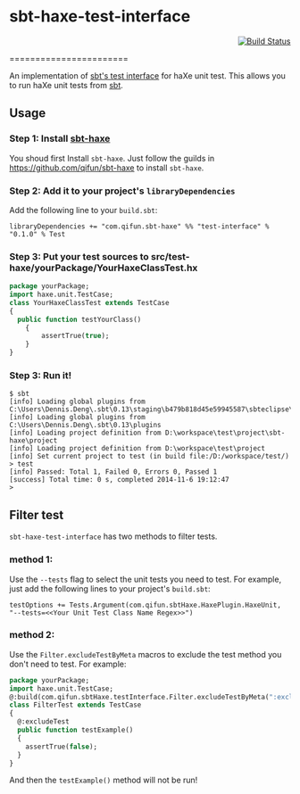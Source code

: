# sbt-haxe-test-interface

<div align="right"><a href="https://travis-ci.org/qifun/sbt-haxe-test-interface"><img alt="Build Status" src="https://travis-ci.org/qifun/sbt-haxe-test-interface.png?branch=master"/></a></div>

=======================

An implementation of [sbt's test interface](https://github.com/sbt/test-interface) for haXe unit test. This allows you to run haXe unit tests from [sbt](http://www.scala-sbt.org/).

## Usage

### Step 1: Install [sbt-haxe](https://github.com/qifun/sbt-haxe)

  You shoud first Install `sbt-haxe`. Just follow the guilds in https://github.com/qifun/sbt-haxe to install `sbt-haxe`.

### Step 2: Add it to your project's `libraryDependencies`

  Add the following line to your `build.sbt`:

    libraryDependencies += "com.qifun.sbt-haxe" %% "test-interface" % "0.1.0" % Test

### Step 3: Put your test sources to src/test-haxe/yourPackage/YourHaxeClassTest.hx

```haxe
package yourPackage;
import haxe.unit.TestCase;
class YourHaxeClassTest extends TestCase
{
  public function testYourClass()
	{
		assertTrue(true);
	}
}
```

### Step 3: Run it!

```
$ sbt
[info] Loading global plugins from C:\Users\Dennis.Deng\.sbt\0.13\staging\b479b818d45e59945587\sbteclipse\project
[info] Loading global plugins from C:\Users\Dennis.Deng\.sbt\0.13\plugins
[info] Loading project definition from D:\workspace\test\project\sbt-haxe\project
[info] Loading project definition from D:\workspace\test\project
[info] Set current project to test (in build file:/D:/workspace/test/)
> test
[info] Passed: Total 1, Failed 0, Errors 0, Passed 1
[success] Total time: 0 s, completed 2014-11-6 19:12:47
>
```

## Filter test
  `sbt-haxe-test-interface` has two methods to filter tests.
  
### method 1:
  
  Use the `--tests` flag to select the unit tests you need to test. For example, just add the following lines to your project's `build.sbt`: 
  
    testOptions += Tests.Argument(com.qifun.sbtHaxe.HaxePlugin.HaxeUnit, "--tests=<<Your Unit Test Class Name Regex>>")
    
### method 2:
  
  Use the `Filter.excludeTestByMeta` macros to exclude the test method you don't need to test. For example:

```haxe
package yourPackage;
import haxe.unit.TestCase;
@:build(com.qifun.sbtHaxe.testInterface.Filter.excludeTestByMeta(":excludeTest"))
class FilterTest extends TestCase
{
  @:excludeTest
  public function testExample()
  {
    assertTrue(false);
  }
}
```

  And then the `testExample()` method will not be run!
